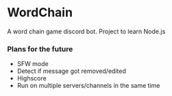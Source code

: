 # WordChain
A word chain game discord bot. Project to learn Node.js

### Plans for the future

- SFW mode
- Detect if message got removed/edited
- Highscore
- Run on multiple servers/channels in the same time
